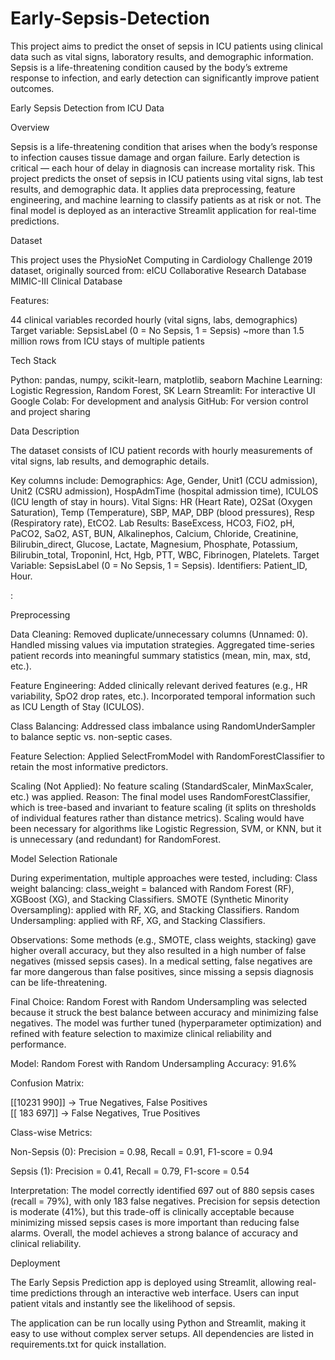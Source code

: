 # Early-Sepsis-Detection
This project aims to predict the onset of sepsis in ICU patients using clinical data such as vital signs, laboratory results, and demographic information. Sepsis is a life-threatening condition caused by the body’s extreme response to infection, and early detection can significantly improve patient outcomes.

Early Sepsis Detection from ICU Data

Overview

Sepsis is a life-threatening condition that arises when the body’s response to infection causes tissue damage and organ failure. Early detection is critical — each hour of delay in diagnosis can increase mortality risk.
This project predicts the onset of sepsis in ICU patients using vital signs, lab test results, and demographic data. It applies data preprocessing, feature engineering, and machine learning to classify patients as at risk or not. The final model is deployed as an interactive Streamlit application for real-time predictions.

Dataset

This project uses the PhysioNet Computing in Cardiology Challenge 2019 dataset, originally sourced from:
eICU Collaborative Research Database
MIMIC-III Clinical Database

Features:

44 clinical variables recorded hourly (vital signs, labs, demographics)
Target variable: SepsisLabel (0 = No Sepsis, 1 = Sepsis)
~more than 1.5 million rows from ICU stays of multiple patients

Tech Stack

Python: pandas, numpy, scikit-learn, matplotlib, seaborn
Machine Learning: Logistic Regression, Random Forest, SK Learn
Streamlit: For interactive UI
Google Colab: For development and analysis
GitHub: For version control and project sharing

Data Description

The dataset consists of ICU patient records with hourly measurements of vital signs, lab results, and demographic details.

Key columns include:
Demographics: Age, Gender, Unit1 (CCU admission), Unit2 (CSRU admission), HospAdmTime (hospital admission time), ICULOS (ICU length of stay in hours).
Vital Signs: HR (Heart Rate), O2Sat (Oxygen Saturation), Temp (Temperature), SBP, MAP, DBP (blood pressures), Resp (Respiratory rate), EtCO2.
Lab Results: BaseExcess, HCO3, FiO2, pH, PaCO2, SaO2, AST, BUN, Alkalinephos, Calcium, Chloride, Creatinine, Bilirubin_direct, Glucose, Lactate, Magnesium, Phosphate, Potassium, Bilirubin_total, TroponinI, Hct, Hgb, PTT, WBC, Fibrinogen, Platelets.
Target Variable: SepsisLabel (0 = No Sepsis, 1 = Sepsis).
Identifiers: Patient_ID, Hour.


:

Preprocessing

Data Cleaning:
Removed duplicate/unnecessary columns (Unnamed: 0).
Handled missing values via imputation strategies.
Aggregated time-series patient records into meaningful summary statistics (mean, min, max, std, etc.).

Feature Engineering:
Added clinically relevant derived features (e.g., HR variability, SpO2 drop rates, etc.).
Incorporated temporal information such as ICU Length of Stay (ICULOS).

Class Balancing:
Addressed class imbalance using RandomUnderSampler to balance septic vs. non-septic cases.

Feature Selection:
Applied SelectFromModel with RandomForestClassifier to retain the most informative predictors.

Scaling (Not Applied):
No feature scaling (StandardScaler, MinMaxScaler, etc.) was applied.
Reason: The final model uses RandomForestClassifier, which is tree-based and invariant to feature scaling (it splits on thresholds of individual features rather than distance metrics).
Scaling would have been necessary for algorithms like Logistic Regression, SVM, or KNN, but it is unnecessary (and redundant) for RandomForest.

Model Selection Rationale

During experimentation, multiple approaches were tested, including:
Class weight balancing: class_weight = balanced with Random Forest (RF), XGBoost (XG), and Stacking Classifiers.
SMOTE (Synthetic Minority Oversampling): applied with RF, XG, and Stacking Classifiers.
Random Undersampling: applied with RF, XG, and Stacking Classifiers.

Observations:
Some methods (e.g., SMOTE, class weights, stacking) gave higher overall accuracy, but they also resulted in a high number of false negatives (missed sepsis cases).
In a medical setting, false negatives are far more dangerous than false positives, since missing a sepsis diagnosis can be life-threatening.

Final Choice:
Random Forest with Random Undersampling was selected because it struck the best balance between accuracy and minimizing false negatives.
The model was further tuned (hyperparameter optimization) and refined with feature selection to maximize clinical reliability and performance.

Model: Random Forest with Random Undersampling
Accuracy: 91.6%

Confusion Matrix:

[[10231  990]]  → True Negatives, False Positives  
[[ 183   697]]  → False Negatives, True Positives


Class-wise Metrics:

Non-Sepsis (0): Precision = 0.98, Recall = 0.91, F1-score = 0.94

Sepsis (1): Precision = 0.41, Recall = 0.79, F1-score = 0.54

Interpretation:
The model correctly identified 697 out of 880 sepsis cases (recall = 79%), with only 183 false negatives.
Precision for sepsis detection is moderate (41%), but this trade-off is clinically acceptable because minimizing missed sepsis cases is more important than reducing false alarms.
Overall, the model achieves a strong balance of accuracy and clinical reliability.


Deployment

The Early Sepsis Prediction app is deployed using Streamlit, allowing real-time predictions through an interactive web interface. Users can input patient vitals and instantly see the likelihood of sepsis.

The application can be run locally using Python and Streamlit, making it easy to use without complex server setups. All dependencies are listed in requirements.txt for quick installation.
